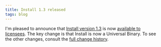 ```yaml
---
title: Install 1.3 released
tags: blog
---
```


I'm pleased to announce that [Install version 1.3](http://wincent.dev/a/products/install/) is now [available to licensees](http://wincent.dev/a/products/install/download/). The key change is that Install is now a Universal Binary. To see the other changes, consult the [full change history](http://wincent.dev/a/products/install/history/).
